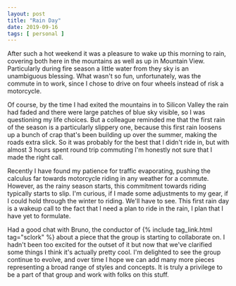 ```yaml
---
layout: post
title: "Rain Day"
date: 2019-09-16
tags: [ personal ]
---
```


After such a hot weekend it was a pleasure to wake up this morning to rain, covering both here in the mountains as well
as up in Mountain View. Particularly during fire season a little water from they sky is an unambiguous blessing. What
wasn't so fun, unfortunately, was the commute in to work, since I chose to drive on four wheels instead of risk a
motorcycle.

Of course, by the time I had exited the mountains in to Silicon Valley the rain had faded and there were large patches
of blue sky visible, so I was questioning my life choices. But a colleague reminded me that the first rain of the season
is a particularly slippery one, because this first rain loosens up a bunch of crap that's been building up over the
summer, making the roads extra slick. So it was probably for the best that I didn't ride in, but with almost 3 hours
spent round trip commuting I'm honestly not sure that I made the right call.

Recently I have found my patience for traffic evaporating, pushing the calculus far towards motorcycle riding in any
weather for a commute. However, as the rainy season starts, this commitment towards riding typically starts to slip. I'm
curious, if I made some adjustments to my gear, if I could hold through the winter to riding. We'll have to see. This
first rain day is a wakeup call to the fact that I need a plan to ride in the rain, I plan that I have yet to formulate.

Had a good chat with Bruno, the conductor of {% include tag_link.html tag="sclork" %} about a piece that the group is
starting to collaborate on. I hadn't been too excited for the outset of it but now that we've clarified some things I
think it's actually pretty cool. I'm delighted to see the group continue to evolve, and over time I hope we can add many
more pieces representing a broad range of styles and concepts. It is truly a privilege to be a part of that group and
work with folks on this stuff.

